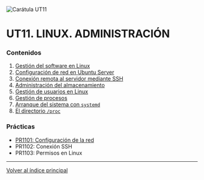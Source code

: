 ![Carátula UT11](imgs/caratula_ut11.png)

# UT11. LINUX. ADMINISTRACIÓN

### Contenidos

1. [Gestión del software en Linux](01_gestion_software.md)
2. [Configuración de red en Ubuntu Server ](02_configuracion_red.md)
3. [Conexión remota al servidor mediante SSH](03_ssh.md)
4. [Administración del almacenamiento](04_almacenamiento.md)
5. [Gestión de usuarios en Linux](05_usuarios.md)
6. [Gestión de procesos](06_procesos.md)
7. [Arranque del sistema con `systemd`](07_systemd.md)
8. [El directorio `/proc`](08_directorio_proc.md)


### Prácticas

- [PR1101: Configuración de la red](11_pr11.md)
- PR1102: Conexión SSH
- PR1103: Permisos en Linux



***
[Volver al índice principal](../index.md)